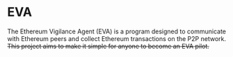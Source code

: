# EVA
The Ethereum Vigilance Agent (EVA) is a program designed to communicate with Ethereum peers and collect Ethereum transactions on the P2P network. 
~~This project aims to make it simple for anyone to become an EVA pilot.~~
